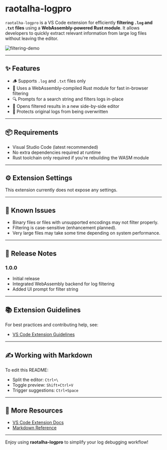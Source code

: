 # raotalha-logpro

`raotalha-logpro` is a VS Code extension for efficiently **filtering `.log` and `.txt` files** using a **WebAssembly-powered Rust module**. It allows developers to quickly extract relevant information from large log files without leaving the editor.

![filtering-demo](images/filtering-demo.png)

---

## ✨ Features

* 🪵 Supports `.log` and `.txt` files only
* 🧠 Uses a WebAssembly-compiled Rust module for fast in-browser filtering
* 🔍 Prompts for a search string and filters logs in-place
* 📄 Opens filtered results in a new side-by-side editor
* 🚫 Protects original logs from being overwritten

---

## 📦 Requirements

* Visual Studio Code (latest recommended)
* No extra dependencies required at runtime
* Rust toolchain only required if you're rebuilding the WASM module

---

## ⚙️ Extension Settings

This extension currently does not expose any settings.

---

## 🐞 Known Issues

* Binary files or files with unsupported encodings may not filter properly.
* Filtering is case-sensitive (enhancement planned).
* Very large files may take some time depending on system performance.

---

## 📘 Release Notes

### 1.0.0

* Initial release
* Integrated WebAssembly backend for log filtering
* Added UI prompt for filter string

---

## 📚 Extension Guidelines

For best practices and contributing help, see:

* [VS Code Extension Guidelines](https://code.visualstudio.com/api/references/extension-guidelines)

---

## ✍️ Working with Markdown

To edit this README:

* Split the editor: `Ctrl+\`
* Toggle preview: `Shift+Ctrl+V`
* Trigger suggestions: `Ctrl+Space`

---

## 🔗 More Resources

* [VS Code Extension Docs](https://code.visualstudio.com/api)
* [Markdown Reference](https://www.markdownguide.org/basic-syntax/)

---

Enjoy using **raotalha-logpro** to simplify your log debugging workflow!
